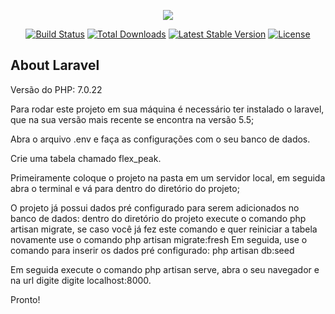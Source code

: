 <p align="center"><img src="https://laravel.com/assets/img/components/logo-laravel.svg"></p>

<p align="center">
<a href="https://travis-ci.org/laravel/framework"><img src="https://travis-ci.org/laravel/framework.svg" alt="Build Status"></a>
<a href="https://packagist.org/packages/laravel/framework"><img src="https://poser.pugx.org/laravel/framework/d/total.svg" alt="Total Downloads"></a>
<a href="https://packagist.org/packages/laravel/framework"><img src="https://poser.pugx.org/laravel/framework/v/stable.svg" alt="Latest Stable Version"></a>
<a href="https://packagist.org/packages/laravel/framework"><img src="https://poser.pugx.org/laravel/framework/license.svg" alt="License"></a>
</p>

## About Laravel
Versão do PHP: 7.0.22

Para rodar este projeto em sua máquina é necessário ter instalado o laravel, que na sua versão mais recente se encontra na versão 5.5;

Abra o arquivo .env e faça as configurações com o seu banco de dados.

Crie uma tabela chamado flex_peak.

Primeiramente coloque o projeto na pasta em um servidor local, em seguida abra o terminal e vá para dentro do diretório do projeto;

O projeto já possui dados pré configurado para serem adicionados no banco de dados: dentro do diretório do projeto execute o comando php artisan migrate, se caso você já fez este comando e quer reiniciar a tabela novamente use o comando php artisan migrate:fresh
Em seguida, use o comando para inserir os dados pré configurado: php artisan db:seed

Em seguida execute o comando php artisan serve, abra o seu navegador e na url digite digite localhost:8000.

Pronto!
